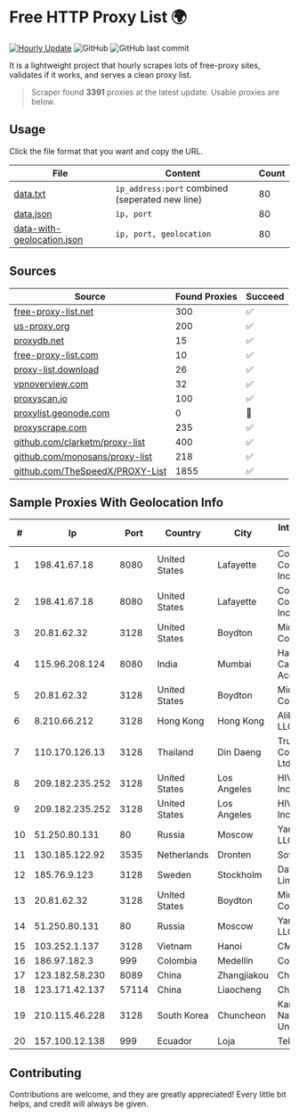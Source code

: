 
# Free HTTP Proxy List 🌍

[![Hourly Update](https://github.com/mertguvencli/http-proxy-list/actions/workflows/main.yml/badge.svg?branch=main)](https://github.com/mertguvencli/http-proxy-list/actions/workflows/main.yml)
![GitHub](https://img.shields.io/github/license/mertguvencli/http-proxy-list)
![GitHub last commit](https://img.shields.io/github/last-commit/mertguvencli/http-proxy-list)

It is a lightweight project that hourly scrapes lots of free-proxy sites, validates if it works, and serves a clean proxy list.


> Scraper found **3391** proxies at the latest update. Usable proxies are below.

## Usage

Click the file format that you want and copy the URL.


|File|Content|Count|
|----|-------|-----|
|[data.txt](https://raw.githubusercontent.com/mertguvencli/http-proxy-list/main/proxy-list/data.txt)|`ip_address:port` combined (seperated new line)|80|
|[data.json](https://raw.githubusercontent.com/mertguvencli/http-proxy-list/main/proxy-list/data.json)|`ip, port`|80|
|[data-with-geolocation.json](https://raw.githubusercontent.com/mertguvencli/http-proxy-list/main/proxy-list/data-with-geolocation.json)|`ip, port, geolocation`|80|

## Sources

|Source|Found Proxies|Succeed|
|------|-------------|-------|
|[free-proxy-list.net](https://free-proxy-list.net)|300|✅|
|[us-proxy.org](https://www.us-proxy.org)|200|✅|
|[proxydb.net](http://proxydb.net)|15|✅|
|[free-proxy-list.com](https://free-proxy-list.com/?page=&port=&type%5B%5D=http&type%5B%5D=https&up_time=0&search=Search)|10|✅|
|[proxy-list.download](https://www.proxy-list.download/HTTP)|26|✅|
|[vpnoverview.com](https://vpnoverview.com/privacy/anonymous-browsing/free-proxy-servers)|32|✅|
|[proxyscan.io](https://www.proxyscan.io)|100|✅|
|[proxylist.geonode.com](https://proxylist.geonode.com/api/proxy-list?limit=300&page=1&sort_by=lastChecked&sort_type=desc&protocols=http,https)|0|🚫|
|[proxyscrape.com](https://api.proxyscrape.com/v2/?request=displayproxies&protocol=http&timeout=10000&country=all&ssl=all&anonymity=all)|235|✅|
|[github.com/clarketm/proxy-list](https://raw.githubusercontent.com/clarketm/proxy-list/master/proxy-list-raw.txt)|400|✅|
|[github.com/monosans/proxy-list](https://raw.githubusercontent.com/monosans/proxy-list/main/proxies/http.txt)|218|✅|
|[github.com/TheSpeedX/PROXY-List](https://raw.githubusercontent.com/TheSpeedX/PROXY-List/master/http.txt)|1855|✅|


## Sample Proxies With Geolocation Info

|#|Ip|Port|Country|City|Internet Service Provider|
|-|--|----|-------|----|-------------------------|
|1|198.41.67.18|8080|United States|Lafayette|Cox Communications Inc.|
|2|198.41.67.18|8080|United States|Lafayette|Cox Communications Inc.|
|3|20.81.62.32|3128|United States|Boydton|Microsoft Corporation|
|4|115.96.208.124|8080|India|Mumbai|Hathway IP over Cable Internet Access|
|5|20.81.62.32|3128|United States|Boydton|Microsoft Corporation|
|6|8.210.66.212|3128|Hong Kong|Hong Kong|Alibaba.com LLC|
|7|110.170.126.13|3128|Thailand|Din Daeng|True Internet Corporation CO. Ltd.|
|8|209.182.235.252|3128|United States|Los Angeles|HIVELOCITY, Inc.|
|9|209.182.235.252|3128|United States|Los Angeles|HIVELOCITY, Inc.|
|10|51.250.80.131|80|Russia|Moscow|Yandex.Cloud LLC|
|11|130.185.122.92|3535|Netherlands|Dronten|Softqloud GmbH|
|12|185.76.9.123|3128|Sweden|Stockholm|DataCamp Limited|
|13|20.81.62.32|3128|United States|Boydton|Microsoft Corporation|
|14|51.250.80.131|80|Russia|Moscow|Yandex.Cloud LLC|
|15|103.252.1.137|3128|Vietnam|Hanoi|CMCMIENBAC|
|16|186.97.182.3|999|Colombia|Medellín|Colombia Móvil|
|17|123.182.58.230|8089|China|Zhangjiakou|Chinanet|
|18|123.171.42.137|57114|China|Liaocheng|Chinanet|
|19|210.115.46.228|3128|South Korea|Chuncheon|Kangwon National University|
|20|157.100.12.138|999|Ecuador|Loja|Telconet S.A|



## Contributing

Contributions are welcome, and they are greatly appreciated! Every
little bit helps, and credit will always be given.

